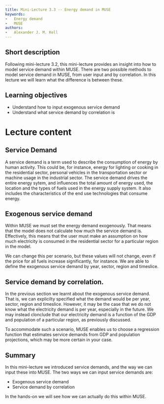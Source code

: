 ```yaml
---
title: Mini-Lecture 3.3 -- Energy demand in MUSE
keywords:
-   Energy demand
-   MUSE
authors:
-   Alexander J. M. Kell
---
```


## Short description

Following mini-lecture 3.2, this mini-lecture provides an insight into how to model service demand within MUSE. There are two possible methods to model service demand in MUSE, from user input and by correlation. In this lecture we will learn what the difference is between these.

## Learning objectives

- Understand how to input exogenous service demand
- Understand what service demand by correlation is

# Lecture content

## Service Demand

A service demand is a term used to describe the consumption of energy by human activity. This could be, for instance, energy for lighting or cooking in the residential sector, personal vehicles in the transportation sector or machine usage in the industrial sector. The service demand drives the entire energy sytem, and influences the total amount of energy used, the location and the types of fuels used in the energy supply system. It also includes the characteristics of the end use technologies that consume energy. 

## Exogenous service demand

Within MUSE we must set the energy demand exogenously. That means that the model does not calculate how much the service demand is. Effectively, this means that the user must make an assumption on how much electricity is consumed in the residential sector for a particular region in the model.

We can change this per scenario, but these values will not change, even if the price for all fuels increase significantly, for instance. We are able to define the exogenous service demand by year, sector, region and timeslice.

## Service demand by correlation. 

In the previous section we learnt about the exogenous service demand. That is, we can explicilty specified what the demand would be per year, sector, region and timeslice. However, it may be the case that we do not know what the electricity demand is per year, especially in the future. We may instead clonclude that our electricity demand is a function of the GDP and population of a particular region, as previously discussed. 

To accommodate such a scenario, MUSE enables us to choose a regression function that estimates service demands from GDP and population projections, which may be more certain in your case.



## Summary

In this mini-lecture we introduced service demands, and the way we can input these into MUSE. The two ways we can input service demands are:
- Exogenous service demand
- Service demand by correlation

In the hands-on we will see how we can actually do this within MUSE.
